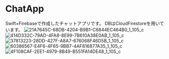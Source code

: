 # ChatApp
Swift×Firebaseで作成したチャットアプリです。
DBはCloudFirestoreを用いています。
![21A7645C-68DB-4204-B9B1-C6844EC464B0_1_105_c](https://user-images.githubusercontent.com/63889721/87384348-754ee780-c5d6-11ea-91d1-c2d4433ef648.jpeg)
![414D332C-79AD-4FA8-8E99-7B610A38E0AB_1_105_c](https://user-images.githubusercontent.com/63889721/87384383-8dbf0200-c5d6-11ea-9f9d-c388887166db.jpeg)
![37813223-28DD-427F-A8A7-676068F46D5B_1_105_c](https://user-images.githubusercontent.com/63889721/87384405-a0d1d200-c5d6-11ea-9e70-f7ec32fd94bc.jpeg)
![60386567-E4F6-4F65-9BB7-4AF816877A35_1_105_c](https://user-images.githubusercontent.com/63889721/87384440-b8a95600-c5d6-11ea-88c8-604e9b2768bf.jpeg)
![4F108CAF-2EE1-4979-8B49-B551FA14DE48_1_105_c](https://user-images.githubusercontent.com/63889721/87384459-c65edb80-c5d6-11ea-97d7-c1bad5d35389.jpeg)
